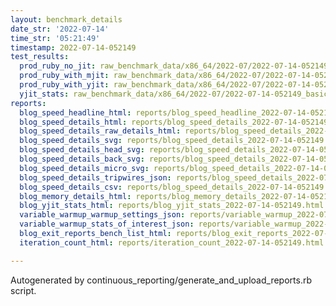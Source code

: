 ```yaml
---
layout: benchmark_details
date_str: '2022-07-14'
time_str: '05:21:49'
timestamp: 2022-07-14-052149
test_results:
  prod_ruby_no_jit: raw_benchmark_data/x86_64/2022-07/2022-07-14-052149_basic_benchmark_prod_ruby_no_jit.json
  prod_ruby_with_mjit: raw_benchmark_data/x86_64/2022-07/2022-07-14-052149_basic_benchmark_prod_ruby_with_mjit.json
  prod_ruby_with_yjit: raw_benchmark_data/x86_64/2022-07/2022-07-14-052149_basic_benchmark_prod_ruby_with_yjit.json
  yjit_stats: raw_benchmark_data/x86_64/2022-07/2022-07-14-052149_basic_benchmark_yjit_stats.json
reports:
  blog_speed_headline_html: reports/blog_speed_headline_2022-07-14-052149.html
  blog_speed_details_html: reports/blog_speed_details_2022-07-14-052149.html
  blog_speed_details_raw_details_html: reports/blog_speed_details_2022-07-14-052149.raw_details.html
  blog_speed_details_svg: reports/blog_speed_details_2022-07-14-052149.svg
  blog_speed_details_head_svg: reports/blog_speed_details_2022-07-14-052149.head.svg
  blog_speed_details_back_svg: reports/blog_speed_details_2022-07-14-052149.back.svg
  blog_speed_details_micro_svg: reports/blog_speed_details_2022-07-14-052149.micro.svg
  blog_speed_details_tripwires_json: reports/blog_speed_details_2022-07-14-052149.tripwires.json
  blog_speed_details_csv: reports/blog_speed_details_2022-07-14-052149.csv
  blog_memory_details_html: reports/blog_memory_details_2022-07-14-052149.html
  blog_yjit_stats_html: reports/blog_yjit_stats_2022-07-14-052149.html
  variable_warmup_warmup_settings_json: reports/variable_warmup_2022-07-14-052149.warmup_settings.json
  variable_warmup_stats_of_interest_json: reports/variable_warmup_2022-07-14-052149.stats_of_interest.json
  blog_exit_reports_bench_list_html: reports/blog_exit_reports_2022-07-14-052149.bench_list.html
  iteration_count_html: reports/iteration_count_2022-07-14-052149.html

---
```

Autogenerated by continuous_reporting/generate_and_upload_reports.rb script.
